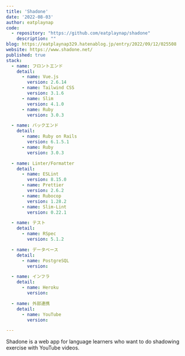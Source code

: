 ```yaml
---
title: 'Shadone'
date: '2022-08-03'
author: eatplaynap
code: 
  - repository: "https://github.com/eatplaynap/shadone"
    description: ""
blog: https://eatplaynap329.hatenablog.jp/entry/2022/09/12/025508
website: https://www.shadone.net/
published: true
stack:
  - name: フロントエンド
    detail: 
      - name: Vue.js
        version: 2.6.14
      - name: Tailwind CSS
        version: 3.1.6
      - name: Slim
        version: 4.1.0
      - name: Ruby
        version: 3.0.3

  - name: バックエンド
    detail:
      - name: Ruby on Rails
        version: 6.1.5.1
      - name: Ruby
        version: 3.0.3

  - name: Linter/Formatter
    detail:
      - name: ESLint
        version: 8.15.0
      - name: Prettier
        version: 2.6.2
      - name: Rubocop
        version: 1.28.2
      - name: Slim-Lint
        version: 0.22.1

  - name: テスト
    detail:
      - name: RSpec
        version: 5.1.2

  - name: データベース
    detail:
      - name: PostgreSQL
        version: 

  - name: インフラ
    detail:
      - name: Heroku
        version: 

  - name: 外部連携
    detail:
      - name: YouTube
        version: 

---
```


Shadone is a web app for language learners who want to do shadowing exercise with YouTube videos.
